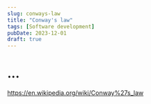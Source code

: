 ```yaml
---
slug: conways-law
title: "Conway's law"
tags: [Software development]
pubDate: 2023-12-01
draft: true
---
```


# ...

https://en.wikipedia.org/wiki/Conway%27s_law
